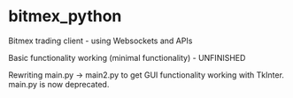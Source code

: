 # bitmex_python
Bitmex trading client - using Websockets and APIs

Basic functionality working (minimal functionality) - UNFINISHED

Rewriting main.py -> main2.py to get GUI functionality working with TkInter. main.py is now deprecated.
